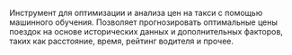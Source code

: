 Инструмент для оптимизации и анализа цен на такси с помощью машинного обучения. Позволяет прогнозировать оптимальные цены поездок на основе исторических данных и дополнительных факторов, таких как расстояние, время, рейтинг водителя и прочее.
